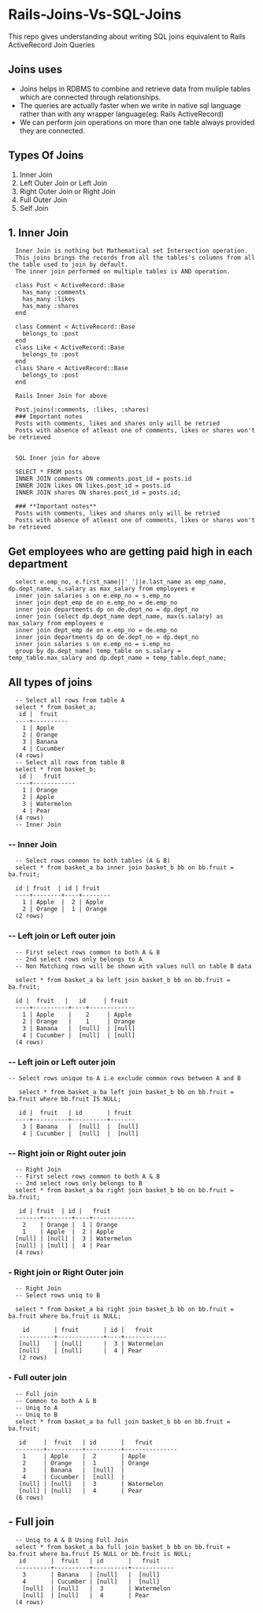 # Rails-Joins-Vs-SQL-Joins
<p>This repo gives understanding about writing SQL joins equivalent to Rails ActiveRecord Join Queries</p>

## Joins uses
<ul>
<li>Joins helps in RDBMS to combine and retrieve data from muliple tables which are connected through relationships.<l/i>
<li>The queries are actually faster when we write in native sql language rather than with any wrapper language(eg: Rails ActiveRecord)</li>
<li>We can perform join operations on more than one table always provided they are connected.</li>
</ul>


## Types Of Joins
  1. Inner Join
  2. Left Outer Join or Left Join
  3. Right Outer Join or Right Join
  4. Full Outer Join
  5. Self Join

## 1. Inner Join
      Inner Join is nothing but Mathematical set Intersection operation.
      This joins brings the records from all the tables's columns from all the table used to join by default.
      The inner join performed on multiple tables is AND operation.

      class Post < ActiveRecord::Base
        has_many :comments
        has_many :likes
        has_many :shares
      end

      class Comment < ActiveRecord::Base
        belongs_to :post
      end
      class Like < ActiveRecord::Base
        belongs_to :post
      end
      class Share < ActiveRecord::Base
        belongs_to :post
      end

      Rails Inner Join for above
      
      Post.joins(:comments, :likes, :shares)
      ### Important notes
      Posts with comments, likes and shares only will be retried
      Posts with absence of atleast one of comments, likes or shares won't be retrieved


      SQL Inner join for above

      SELECT * FROM posts
      INNER JOIN comments ON comments.post_id = posts.id
      INNER JOIN likes ON likes.post_id = posts.id
      INNER JOIN shares ON shares.post_id = posts.id;

      ### **Important notes**
      Posts with comments, likes and shares only will be retried
      Posts with absence of atleast one of comments, likes or shares won't be retrieved


## Get employees who are getting paid high in each department

      select e.emp_no, e.first_name||' '||e.last_name as emp_name, dp.dept_name, s.salary as max_salary from employees e
      inner join salaries s on e.emp_no = s.emp_no
      inner join dept_emp de on e.emp_no = de.emp_no
      inner join departments dp on de.dept_no = dp.dept_no
      inner join (select dp.dept_name dept_name, max(s.salary) as max_salary from employees e
      inner join dept_emp de on e.emp_no = de.emp_no
      inner join departments dp on de.dept_no = dp.dept_no
      inner join salaries s on e.emp_no = s.emp_no
      group by dp.dept_name) temp_table on s.salary = temp_table.max_salary and dp.dept_name = temp_table.dept_name;

      
## All types of joins
      -- Select all rows from table A
      select * from basket_a;
       id |  fruit   
      ----+----------
        1 | Apple
        2 | Orange
        3 | Banana
        4 | Cucumber
      (4 rows)
      -- Select all rows from table B
      select * from basket_b;
       id |   fruit    
      ----+------------
        1 | Orange
        2 | Apple
        3 | Watermelon
        4 | Pear
      (4 rows)
      -- Inner Join

### -- Inner Join
      -- Select rows common to both tables (A & B)
      select * from basket_a ba inner join basket_b bb on bb.fruit = ba.fruit;

      id | fruit  | id | fruit  
      ----+--------+----+--------
        1 | Apple  |  2 | Apple
        2 | Orange |  1 | Orange
      (2 rows)
### -- Left join or Left outer join
      -- First select rows common to both A & B
      -- 2nd select rows only belongs to A
      -- Non Matching rows will be shown with values null on table B data
      
      select * from basket_a ba left join basket_b bb on bb.fruit = ba.fruit;
      
      id |  fruit   |   id     | fruit  
      ----+----------+----+-------------
        1 | Apple    |    2     | Apple
        2 | Orange   |    1     | Orange
        3 | Banana   |  [null]  | [null]
        4 | Cucumber |  [null]  | [null]
      (4 rows)
### -- Left join or Left outer join
    -- Select rows unique to A i.e exclude common rows between A and B
    
       select * from basket_a ba left join basket_b bb on bb.fruit = ba.fruit where bb.fruit IS NULL;
       
       id |  fruit   | id       | fruit 
      ----+----------+----------+-------
        3 | Banana   |  [null]  |  [null]
        4 | Cucumber |  [null]  |  [null]
      
### -- Right join or Right outer join
      
      -- Right Join
      -- First select rows common to both A & B
      -- 2nd select rows only belongs to B
      select * from basket_a ba right join basket_b bb on bb.fruit = ba.fruit;

       id | fruit  | id |   fruit    
      -------+--------+----+------------
        2    | Orange |  1 | Orange
        1    | Apple  |  2 | Apple
      [null] | [null] |  3 | Watermelon
      [null] | [null] |  4 | Pear
      (4 rows)
### - Right join or Right Outer join
      -- Right Join
      -- Select rows uniq to B
      
      select * from basket_a ba right join basket_b bb on bb.fruit = ba.fruit where ba.fruit is NULL;

        id       | fruit       | id |   fruit    
       ----------+-------------+----+------------
       [null]    | [null]      |  3 | Watermelon
       [null]    | [null]      |  4 | Pear
       (2 rows)
### - Full outer join
      -- Full join
      -- Common to both A & B
      -- Uniq to A
      -- Uniq to B
      select * from basket_a ba full join basket_b bb on bb.fruit = ba.fruit;

       id     |  fruit   | id       |   fruit    
      --------+----------+----------+---------------
        1     | Apple    |  2       | Apple
        2     | Orange   |  1       | Orange
        3     | Banana   |  [null]  | 
        4     | Cucumber |  [null]  | 
       [null] | [null]   |  3       | Watermelon
       [null] | [null]   |  4       | Pear
      (6 rows)

## - Full join
      -- Uniq to A & B Using Full Join
      select * from basket_a ba full join basket_b bb on bb.fruit = ba.fruit where ba.fruit IS NULL or bb.fruit is NULL;
       id       |  fruit   | id       |   fruit    
      ----------+----------+----------+------------
        3       | Banana   | [null]   |  [null]
        4       | Cucumber | [null]   |  [null]
        [null]  | [null]   |  3       | Watermelon
        [null]  | [null]   |  4       | Pear
      (4 rows)
      
      

